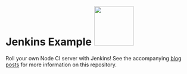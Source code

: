 # Jenkins Example <img src="https://raw.github.com/strongloop-community/jenkins-example/master/fake-status-icon.png" width="106px"/>

Roll your own Node CI server with Jenkins!  See the accompanying [blog](http://strongloop.com/strongblog/roll-your-own-node-js-ci-server-with-jenkins-part-1/) [posts](http://strongloop.com/strongblog/roll-your-own-node-js-ci-server-with-jenkins-part-2/) for more information on this repository.

